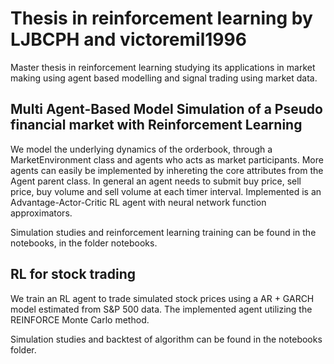 # Thesis in reinforcement learning by LJBCPH and victoremil1996
Master thesis in reinforcement learning studying its applications in market making using agent based modelling and signal trading using market data.


## Multi Agent-Based Model Simulation of a Pseudo financial market with Reinforcement Learning
We model the underlying dynamics of the orderbook, through a MarketEnvironment class and agents who acts as market participants. More agents can easily be implemented by inhereting the core attributes from the Agent parent class. In general an agent needs to submit buy price, sell price, buy volume and sell volume at each timer interval. Implemented is an Advantage-Actor-Critic RL agent with neural network function approximators.  

Simulation studies and reinforcement learning training can be found in the notebooks, in the folder notebooks.

## RL for stock trading

We train an RL agent to trade simulated stock prices using a AR + GARCH model estimated from S&P 500 data. The implemented agent utilizing the REINFORCE Monte Carlo method. 

Simulation studies and backtest of algorithm can be found in the notebooks folder.

